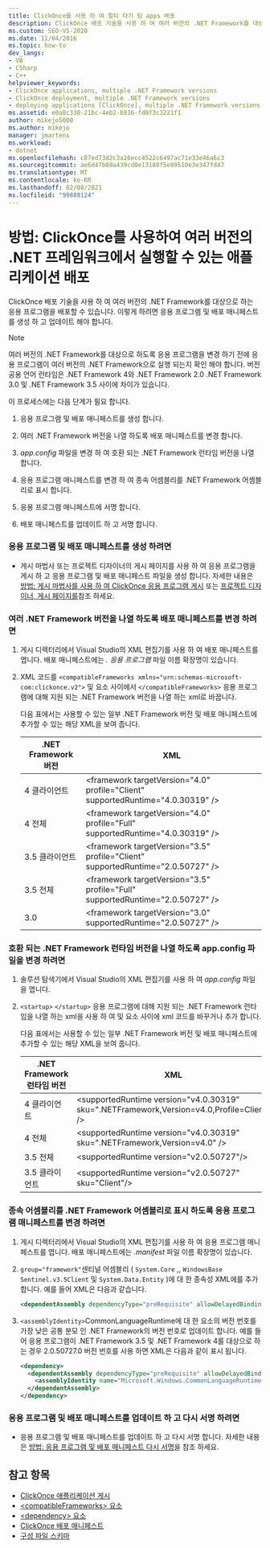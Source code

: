```yaml
---
title: ClickOnce를 사용 하 여 멀티 타기 팅 apps 배포
description: ClickOnce 배포 기술을 사용 하 여 여러 버전의 .NET Framework를 대상으로 하는 응용 프로그램을 배포 하는 방법을 알아봅니다.
ms.custom: SEO-VS-2020
ms.date: 11/04/2016
ms.topic: how-to
dev_langs:
- VB
- CSharp
- C++
helpviewer_keywords:
- ClickOnce applications, multiple .NET Framework versions
- ClickOnce deployment, multiple .NET Framework versions
- deploying applications [ClickOnce], multiple .NET Framework versions
ms.assetid: e0a8c330-21bc-4eb2-b936-fd0f3c3221f1
author: mikejo5000
ms.author: mikejo
manager: jmartens
ms.workload:
- dotnet
ms.openlocfilehash: c87ed73d2c3a26ecc4522c6497ac71e33e46a6c3
ms.sourcegitcommit: ae6d47b09a439cd0e13180f5e89510e3e347fd47
ms.translationtype: MT
ms.contentlocale: ko-KR
ms.lasthandoff: 02/08/2021
ms.locfileid: "99889124"
---
```

# <a name="how-to-use-clickonce-to-deploy-applications-that-can-run-on-multiple-versions-of-the-net-framework"></a>방법: ClickOnce를 사용하여 여러 버전의 .NET 프레임워크에서 실행할 수 있는 애플리케이션 배포
ClickOnce 배포 기술을 사용 하 여 여러 버전의 .NET Framework를 대상으로 하는 응용 프로그램을 배포할 수 있습니다. 이렇게 하려면 응용 프로그램 및 배포 매니페스트를 생성 하 고 업데이트 해야 합니다.

> [!NOTE]
> 여러 버전의 .NET Framework를 대상으로 하도록 응용 프로그램을 변경 하기 전에 응용 프로그램이 여러 버전의 .NET Framework으로 실행 되는지 확인 해야 합니다. 버전 공용 언어 런타임은 .NET Framework 4와 .NET Framework 2.0 .NET Framework 3.0 및 .NET Framework 3.5 사이에 차이가 있습니다.

 이 프로세스에는 다음 단계가 필요 합니다.

1. 응용 프로그램 및 배포 매니페스트를 생성 합니다.

2. 여러 .NET Framework 버전을 나열 하도록 배포 매니페스트를 변경 합니다.

3. *app.config* 파일을 변경 하 여 호환 되는 .NET Framework 런타임 버전을 나열 합니다.

4. 응용 프로그램 매니페스트를 변경 하 여 종속 어셈블리를 .NET Framework 어셈블리로 표시 합니다.

5. 응용 프로그램 매니페스트에 서명 합니다.

6. 배포 매니페스트를 업데이트 하 고 서명 합니다.

### <a name="to-generate-the-application-and-deployment-manifests"></a>응용 프로그램 및 배포 매니페스트를 생성 하려면

- 게시 마법사 또는 프로젝트 디자이너의 게시 페이지를 사용 하 여 응용 프로그램을 게시 하 고 응용 프로그램 및 배포 매니페스트 파일을 생성 합니다. 자세한 내용은 [방법: 게시 마법사를 사용 하 여 ClickOnce 응용 프로그램 게시](../deployment/how-to-publish-a-clickonce-application-using-the-publish-wizard.md) 또는 [프로젝트 디자이너, 게시 페이지를](../ide/reference/publish-page-project-designer.md)참조 하세요.

### <a name="to-change-the-deployment-manifest-to-list-the-multiple-net-framework-versions"></a>여러 .NET Framework 버전을 나열 하도록 배포 매니페스트를 변경 하려면

1. 게시 디렉터리에서 Visual Studio의 XML 편집기를 사용 하 여 배포 매니페스트를 엽니다. 배포 매니페스트에는 *. 응용 프로그램* 파일 이름 확장명이 있습니다.

2. XML 코드를 `<compatibleFrameworks xmlns="urn:schemas-microsoft-com:clickonce.v2">` 및 요소 사이에서 `</compatibleFrameworks>` 응용 프로그램에 대해 지원 되는 .NET Framework 버전을 나열 하는 xml로 바꿉니다.

     다음 표에서는 사용할 수 있는 일부 .NET Framework 버전 및 배포 매니페스트에 추가할 수 있는 해당 XML을 보여 줍니다.

    |.NET Framework 버전|XML|
    |----------------------------|---------|
    |4 클라이언트|\<framework targetVersion="4.0" profile="Client" supportedRuntime="4.0.30319" />|
    |4 전체|\<framework targetVersion="4.0" profile="Full" supportedRuntime="4.0.30319" />|
    |3.5 클라이언트|\<framework targetVersion="3.5" profile="Client" supportedRuntime="2.0.50727" />|
    |3.5 전체|\<framework targetVersion="3.5" profile="Full" supportedRuntime="2.0.50727" />|
    |3.0|\<framework targetVersion="3.0" supportedRuntime="2.0.50727" />|

### <a name="to-change-the-appconfig-file-to-list-the-compatible-net-framework-runtime-versions"></a>호환 되는 .NET Framework 런타임 버전을 나열 하도록 app.config 파일을 변경 하려면

1. 솔루션 탐색기에서 Visual Studio의 XML 편집기를 사용 하 여 *app.config* 파일을 엽니다.

2. `<startup>` `</startup>` 응용 프로그램에 대해 지원 되는 .NET Framework 런타임을 나열 하는 xml을 사용 하 여 및 요소 사이에 xml 코드를 바꾸거나 추가 합니다.

     다음 표에서는 사용할 수 있는 일부 .NET Framework 버전 및 배포 매니페스트에 추가할 수 있는 해당 XML을 보여 줍니다.

    |.NET Framework 런타임 버전|XML|
    |------------------------------------|---------|
    |4 클라이언트|\<supportedRuntime version="v4.0.30319" sku=".NETFramework,Version=v4.0,Profile=Client" />|
    |4 전체|\<supportedRuntime version="v4.0.30319" sku=".NETFramework,Version=v4.0" />|
    |3.5 전체|\<supportedRuntime version="v2.0.50727"/>|
    |3.5 클라이언트|\<supportedRuntime version="v2.0.50727" sku="Client"/>|

### <a name="to-change-the-application-manifest-to-mark-dependent-assemblies-as-net-framework-assemblies"></a>종속 어셈블리를 .NET Framework 어셈블리로 표시 하도록 응용 프로그램 매니페스트를 변경 하려면

1. 게시 디렉터리에서 Visual Studio의 XML 편집기를 사용 하 여 응용 프로그램 매니페스트를 엽니다. 배포 매니페스트에는 *.manifest* 파일 이름 확장명이 있습니다.

2. `group="framework"`센티널 어셈블리 ( `System.Core` ,, `WindowsBase` `Sentinel.v3.5Client` 및 `System.Data.Entity` )에 대 한 종속성 XML에를 추가 합니다. 예를 들어 XML은 다음과 같습니다.

   ```xml
   <dependentAssembly dependencyType="preRequisite" allowDelayedBinding="true" group="framework">
   ```

3. `<assemblyIdentity>`CommonLanguageRuntime에 대 한 요소의 버전 번호를 가장 낮은 공통 분모 인 .NET Framework의 버전 번호로 업데이트 합니다. 예를 들어 응용 프로그램이 .NET Framework 3.5 및 .NET Framework 4를 대상으로 하는 경우 2.0.50727.0 버전 번호를 사용 하면 XML은 다음과 같이 표시 됩니다.

   ```xml
   <dependency>
     <dependentAssembly dependencyType="preRequisite" allowDelayedBinding="true">
       <assemblyIdentity name="Microsoft.Windows.CommonLanguageRuntime" version="2.0.50727.0" />
     </dependentAssembly>
   </dependency>
   ```

### <a name="to-update-and-re-sign-the-application-and-deployment-manifests"></a>응용 프로그램 및 배포 매니페스트를 업데이트 하 고 다시 서명 하려면

- 응용 프로그램 및 배포 매니페스트를 업데이트 하 고 다시 서명 합니다. 자세한 내용은 [방법: 응용 프로그램 및 배포 매니페스트 다시 서명](../deployment/how-to-re-sign-application-and-deployment-manifests.md)을 참조 하세요.

## <a name="see-also"></a>참고 항목
- [ClickOnce 애플리케이션 게시](../deployment/publishing-clickonce-applications.md)
- [\<compatibleFrameworks> 요소](../deployment/compatibleframeworks-element-clickonce-deployment.md)
- [\<dependency> 요소](../deployment/dependency-element-clickonce-application.md)
- [ClickOnce 배포 매니페스트](../deployment/clickonce-deployment-manifest.md)
- [구성 파일 스키마](/dotnet/framework/configure-apps/file-schema/index)
